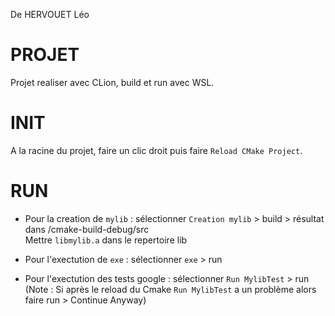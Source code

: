 De HERVOUET Léo

# PROJET

Projet realiser avec CLion, build et run avec WSL.  

# INIT

A la racine du projet, faire un clic droit puis faire `Reload CMake Project`.

# RUN 

- Pour la creation de `mylib` : sélectionner `Creation mylib` > build > résultat dans /cmake-build-debug/src  
 Mettre `libmylib.a` dans le repertoire lib
  
- Pour l'exectution de `exe` : sélectionner `exe` > run  
  
- Pour l'exectution des tests google : sélectionner `Run MylibTest` > run  
  (Note : Si après le reload du Cmake `Run MylibTest` a un problème alors faire run > Continue Anyway)

